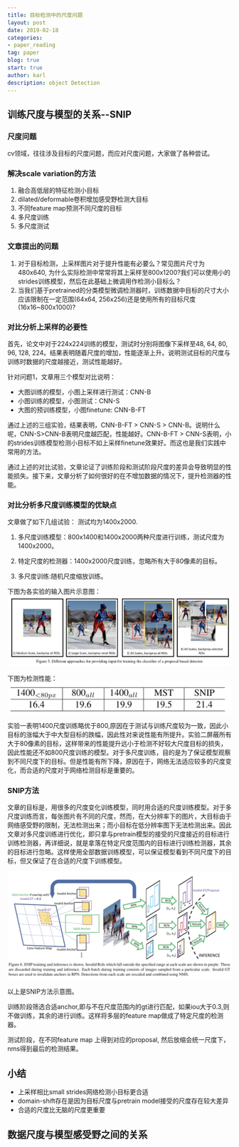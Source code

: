 ```yaml
---
title: 目标检测中的尺度问题
layout: post
date: 2019-02-18
categories: 
- paper_reading
tag: paper
blog: true
start: true
author: karl
description: object Detection
--- 
```


## 训练尺度与模型的关系--SNIP  

### 尺度问题  
cv领域，往往涉及目标的尺度问题，而应对尺度问题，大家做了各种尝试。  

### 解决scale variation的方法
1. 融合高低层的特征检测小目标
2. dilated/deformable卷积增加感受野检测大目标
3. 不同feature map预测不同尺度的目标
4. 多尺度训练
5. 多尺度测试

### 文章提出的问题
1. 对于目标检测，上采样图片对于提升性能有必要么？常见图片尺寸为480x640, 为什么实际检测中常常将其上采样至800x1200?我们可以使用小的strides训练模型，然后在此基础上微调用作检测小目标么？  
2. 当我们基于pretrained的分类模型微调检测器时，训练数据中目标的尺寸大小应该限制在一定范围(64x64, 256x256)还是使用所有的目标尺度(16x16~800x1000)?  

### 对比分析上采样的必要性  
首先，论文中对于224x224训练的模型，测试时分别将图像下采样至48, 64, 80, 96, 128, 224。结果表明随着尺度的增加，性能逐渐上升。说明测试目标的尺度与训练时数据的尺度越接近，测试性能越好。

针对问题1，文章用三个模型对比说明：
* 大图训练的模型，小图上采样进行测试：CNN-B
* 小图训练的模型，小图测试：CNN-S
* 大图的预训练模型，小图finetune: CNN-B-FT  

通过上述的三组实验，结果表明，CNN-B-FT > CNN-S > CNN-B。说明什么呢，CNN-S>CNN-B表明尺度越匹配，性能越好。CNN-B-FT > CNN-S表明，小的strides训练模型检测小目标不如上采样finetune效果好。而这也是我们实践中常用的方法。  

通过上述的对比试验，文章论证了训练阶段和测试阶段尺度的差异会导致明显的性能损失。接下来，文章分析了如何很好的在不增加数据的情况下，提升检测器的性能。

### 对比分析多尺度训练模型的优缺点  

文章做了如下几组试验：
测试均为1400x2000.  

1. 多尺度训练模型：800x1400和1400x2000两种尺度进行训练，测试尺度为1400x2000。  

2. 特定尺度的检测器：1400x2000尺度训练，忽略所有大于80像素的目标。  

3. 多尺度训练:随机尺度缩放训练。  

下图为各实验的输入图片示意图：  
![img](../downloads/tm/Jietu20190219-182558@2x.jpg)  


下图为检测性能：
![img](../downloads/tm/Jietu20190219-182820@2x.jpg)  

实验一表明1400尺度训练略优于800,原因在于测试与训练尺度较为一致，因此小目标的涨幅大于中大型目标的跌幅，因此性对来说性能有所提升。实验二屏蔽所有大于80像素的目标，这样带来的性能提升远小于检测不好较大尺度目标的损失，因此性能还不如800尺度训练的模型。对于多尺度训练，目的是为了保证模型观察到不同尺度下的目标。但是性能有所下降，原因在于，网络无法适应较多的尺度变化，而合适的尺度对于网络检测目标是重要的。   


### SNIP方法  

文章的目标是，用很多的尺度变化训练模型，同时用合适的尺度训练模型。对于多尺度训练而言，每张图片有不同的尺度，然而，在大分辨率下的图片，大目标由于网络感受野的限制，无法检测出来；而小目标在低分辨率图下无法检测出来。因此文章对多尺度训练进行优化，即只拿与pretrain模型的接受的尺度接近的目标进行训练检测器，再详细说，就是拿落在特定尺度范围内的目标进行训练检测器，其余的目标进行忽略。这样使用全部数据训练模型，可以保证模型看到不同尺度下的目标，但又保证了在合适的尺度下训练模型。  

![img](../downloads/tm/Jietu20190219-184401@2x.jpg)  

以上是SNIP方法示意图。  

训练阶段筛选合适anchor,即与不在尺度范围内的gt进行匹配，如果iou大于0.3,则不做训练，其余的进行训练。这样将多层的feature map做成了特定尺度的检测器。  

测试阶段，在不同feature map 上得到对应的proposal, 然后放缩会统一尺度下，nms得到最后的检测结果。


## 小结  

- 上采样相比small strides网络检测小目标更合适  
- domain-shift存在是因为目标尺度与pretrain model接受的尺度存在较大差异  
- 合适的尺度比无脑的尺度更重要  

## 数据尺度与模型感受野之间的关系



